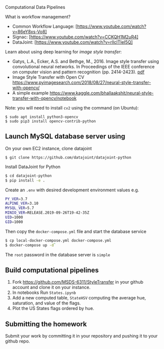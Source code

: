  Computational Data Pipelines

What is workflow management? 
* Common Workflow Language: [https://www.youtube.com/watch?v=86eY8xs-Vo8]
* Signac: [https://www.youtube.com/watch?v=CCKQH1M2uR4]
* DataJoint: [https://www.youtube.com/watch?v=rllclTIeI5Q]


Learn about using deep learning for *image style transfer*:
* Gatys, L.A., Ecker, A.S. and Bethge, M., 2016. Image style transfer using convolutional neural networks. In Proceedings of the IEEE conference on computer vision and pattern recognition (pp. 2414-2423). [pdf](http://openaccess.thecvf.com/content_cvpr_2016/papers/Gatys_Image_Style_Transfer_CVPR_2016_paper.pdf)
* Image Style Transfer with Open CV https://www.pyimagesearch.com/2018/08/27/neural-style-transfer-with-opencv/
* A simple example https://www.kaggle.com/bhallaakshit/neural-style-transfer-with-opencv/notebook

Note: you will need to install `cv2` using the command (on Ubuntu):
```shell
$ sudo apt install python3-opencv
$ sudo pip3 install opencv-contrib-python
```

## 

## Launch MySQL database server using 

On your own EC2 instance, clone datajoint
```shell
$ git clone https://github.com/datajoint/datajoint-python
```

Install DataJoint for Python
```sh
$ cd datajoint-python
$ pip install -e .
```


Create an `.env` with desired development environment values e.g.

```sh
PY_VER=3.7
ALPINE_VER=3.10
MYSQL_VER=5.7
MINIO_VER=RELEASE.2019-09-26T19-42-35Z
UID=1000
GID=1000
```

Then copy the `docker-compose.yml` file and start the database service

```sh
$ cp local-docker-compose.yml docker-compose.yml
$ docker-compose up -d`
```
The `root` password in the database server is `simple`


## Build computational pipelines 
1. Fork https://github.com/MSDS-6311/StyleTransfer in your github account and clone it on your instance. 
2. In notebooks Run `States.ipynb`
3. Add a new computed table, `StateHSV` computing the average hue, saturation, and value of the flags.
4. Plot the US States flags ordered by hue.

## Submitting the homework 
Submit your work by committing it in your repository and pushing it to your github repo.
